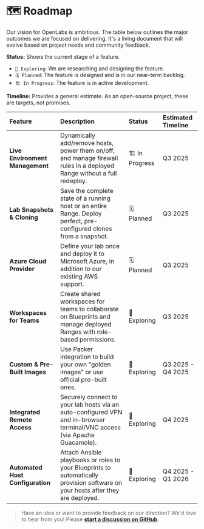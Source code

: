 # 🗺️ Roadmap

Our vision for OpenLabs is ambitious. The table below outlines the major outcomes we are focused on delivering. It's a living document that will evolve based on project needs and community feedback.

**Status:** Shows the current stage of a feature.
* `🧪 Exploring`: We are researching and designing the feature.
* `🗓️ Planned`: The feature is designed and is in our near-term backlog.
* `🏗️ In Progress`: The feature is in active development.

**Timeline:** Provides a general estimate. As an open-source project, these are targets, not promises.

| Feature                | Description                                                                                                                   | Status          | Estimated Timeline   |
| :----------------------------- | :---------------------------------------------------------------------------------------------------------------------------- | :-------------- | :------------------- |
| **Live Environment Management** | Dynamically add/remove hosts, power them on/off, and manage firewall rules in a deployed Range without a full redeploy.       | 🏗️ In Progress      | Q3 2025              |
| **Lab Snapshots & Cloning** | Save the complete state of a running host or an entire Range. Deploy perfect, pre-configured clones from a snapshot.           | 🗓️ Planned | Q3 2025              |
| **Azure Cloud Provider** | Define your lab once and deploy it to Microsoft Azure, in addition to our existing AWS support.                               | 🗓️ Planned      | Q3 2025    |
| **Workspaces for Teams** | Create shared workspaces for teams to collaborate on Blueprints and manage deployed Ranges with role-based permissions.         | 🧪 Exploring    | Q3 2025               |
| **Custom & Pre-Built Images** | Use Packer integration to build your own "golden images" or use official pre-built ones.                  | 🧪 Exploring    | Q3 2025 - Q4 2025             |
| **Integrated Remote Access** | Securely connect to your lab hosts via an auto-configured VPN and in-browser terminal/VNC access (via Apache Guacamole).      | 🧪 Exploring      | Q4 2025              |
| **Automated Host Configuration** | Attach Ansible playbooks or roles to your Blueprints to automatically provision software on your hosts after they are deployed. | 🧪 Exploring  | Q4 2025 - Q1 2026             |

> Have an idea or want to provide feedback on our direction? We'd love to hear from you! Please **[start a discussion on GitHub](https://github.com/OpenLabsHQ/OpenLabs/discussions)**.